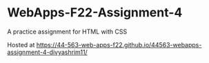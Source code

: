 # WebApps-F22-Assignment-4
A practice assignment for HTML with CSS

Hosted at https://44-563-web-apps-f22.github.io/44563-webapps-assignment-4-divyashrim11/